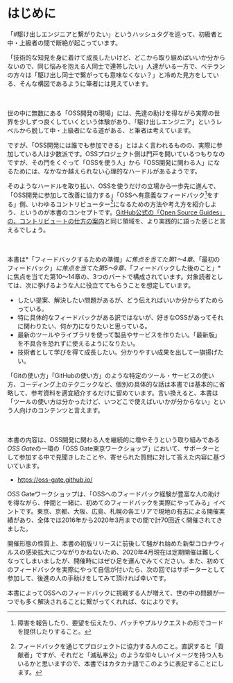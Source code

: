 # はじめに

「#駆け出しエンジニアと繋がりたい」というハッシュタグを巡って、初級者と中・上級者の間で断絶が起こっています。

「技術的な知見を身に着けて成長したいけど、どこから取り組めばいいか分からないので、同じ悩みを抱える人同士で連帯したい」人達がいる一方で、ベテランの方々は「駆け出し同士で繋がっても意味なくない？」と冷めた見方をしている、そんな構図であるように筆者には見えています。

　

世の中に無数にある「OSS開発の現場」には、先達の助けを得ながら実際の世界を少しずつ良くしていくという体験があり、「駆け出しエンジニア」というレベルから脱して中・上級者になる道がある、と筆者は考えています。

ですが、「OSS開発には誰でも参加できる」とはよく言われるものの、実際に参加している人は少数派です。OSSプロジェクト側は門戸を開いているつもりなのですが、その門をくぐって「OSSを使う人」から「OSS開発に関わる人」になるためには、なかなか越えられない心理的なハードルがあるようです。

そのようなハードルを取り払い、OSSを使うだけの立場から一歩先に進んで、「OSS開発に参加して改善に協力する」「OSSへ有意義なフィードバック[^feedback]をする」側、いわゆるコントリビューター[^contributor]になるための方法や考え方を紹介しよう、というのが本書のコンセプトです。[GitHub公式の「Open Source Guides」の、コントリビュートの仕方の案内](https://opensource.guide/ja/how-to-contribute/)と同じ領域を、より実践的に語った感じと言えるでしょう。

[^feedback]: 障害を報告したり、要望を伝えたり、パッチやプルリクエストの形でコードを提供したりすること。
[^contributor]: フィードバックを通じてプロジェクトに協力する人のこと。直訳すると「貢献者」ですが、それだと「滅私奉公」のような仰々しいイメージを持つ人もいるかと思いますので、本書ではカタカナ語でこのように表記することにします。

　

本書は*「フィードバックするための準備」*に焦点を当てた第1～4章、*「最初のフィードバック」*に焦点を当てた第5～9章、*「フィードバックした後のこと」*に焦点を当てた第10～14章の、3つのパートで構成されています。対象読者としては、次に挙げるような人に役立ててもらうことを想定しています。

* したい提案、解決したい問題があるが、どう伝えればいいか分からずためらっている。
* 特に具体的なフィードバックがある訳ではないが、好きなOSSがあってそれに関わりたい、何か力になりたいと思っている。
* 最新のツールやライブラリを使って製品やサービスを作りたい。「最新版」を不具合を恐れずに使えるようになりたい。
* 技術者として学びを得て成長したい。分かりやすい成果を出して一旗揚げたい。

「Gitの使い方」「GitHubの使い方」のような特定のツール・サービスの使い方、コーディング上のテクニックなど、個別の具体的な話は本書では基本的に省略して、参考資料を適宜紹介するだけに留めています。言い換えると、本書は「ツールの使い方は分かったけど、いつどこで使えばいいかが分からない」という人向けのコンテンツと言えます。

　

本書の内容は、OSS開発に関わる人を継続的に増やそうという取り組みである*OSS Gate*の一環の「OSS Gate東京ワークショップ」において、サポーターとして参加する中で見聞きしたことや、寄せられた質問に対して答えた内容に基づいています。

* https://oss-gate.github.io/

OSS Gateワークショップは、「OSSへのフィードバック経験が豊富な人の助けを得ながら、仲間と一緒に、初めてのフィードバックを実際にやってみる」イベントです。東京、京都、大阪、広島、札幌の各エリアで現地の有志による開催実績があり、全体では2016年から2020年3月までの間で計70回近く開催されてきました。

開催形態の性質上、本書の初版リリースに前後して騒がれ始めた新型コロナウィルスの感染拡大につながりかねないため、2020年4月現在は定期開催は難しくなってしまいましたが、開催時にはぜひ足を運んでみてください。また、初めてのフィードバックを実際にやって自信が付いたら、次の回ではサポーターとして参加して、後進の人の手助けをしてみて頂ければ幸いです。

本書によってOSSへのフィードバックに挑戦する人が増えて、世の中の問題が一つでも多く解決されることに繋がってくれれば、なによりです。
